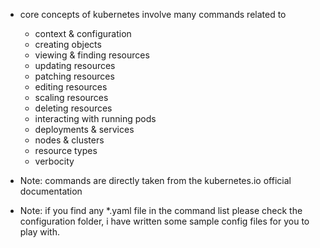 - core concepts of kubernetes involve many commands related to 
    - context & configuration
    - creating objects
    - viewing & finding resources
    - updating resources
    - patching resources
    - editing resources
    - scaling resources
    - deleting resources
    - interacting with running pods
    - deployments & services
    - nodes & clusters
    - resource types
    - verbocity

- Note: commands are directly taken from the kubernetes.io official documentation
- Note: if you find any *.yaml file in the command list please check the configuration folder, i have written some sample config files for you to play with.
